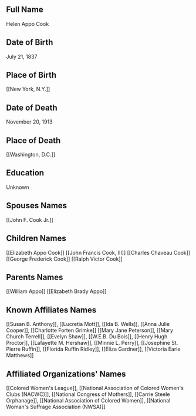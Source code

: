 ## Full Name
Helen Appo Cook

## Date of Birth
July 21, 1837

## Place of Birth
[[New York, N.Y.]]

## Date of Death
November 20, 1913

## Place of Death
[[Washington, D.C.]]

## Education
Unknown

## Spouses Names
[[John F. Cook Jr.]]

## Children Names
[[Elizabeth Appo Cook]]
[[John Francis Cook, III]]
[[Charles Chaveau Cook]]
[[George Frederick Cook]]
[[Ralph Victor Cook]]

## Parents Names
[[William Appo]]
[[Elizabeth Brady Appo]]

## Known Affiliates Names
[[Susan B. Anthony]], [[Lucretia Mott]], [[Ida B. Wells]], [[Anna Julie Cooper]], [[Charlotte Forten Grimke]]
[[Mary Jane Peterson]], [[Mary Church Terrell]], [[Evelyn Shaw]], [[W.E.B. Du Bois]], [[Henry Hugh Proctor]], [[Lafayette M. Hershaw]], [[Minnie L. Perry]], [[Josephine St. Pierre Ruffin]], [[Florida Ruffin Ridley]], [[Eliza Gardner]], [[Victoria Earle Matthews]]

## Affiliated Organizations' Names
[[Colored Women's League]], [[National Association of Colored Women's Clubs (NACWC)]], [[National Congress of Mothers]], [[Carrie Steele Orphanage]], [[National Association of Colored Women]], [[National Woman's Suffrage Association (NWSA)]]

